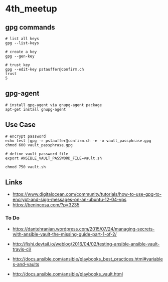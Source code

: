 # 4th_meetup

## gpg commands

```
# list all keys
gpg --list-keys 

# create a key
gpg --gen-key
```

```
# trust key
gpg --edit-key pstauffer@confirm.ch
trust
5
```

## gpg-agent

```
# install gpg-agent via gnupg-agent package
apt-get install gnupg-agent
```

## Use Case

```
# encrypt password
echo test |gpg -r pstauffer@confirm.ch -e -o vault_passphrase.gpg
chmod 600 vault_passphrase.gpg

# define vault password file
export ANSIBLE_VAULT_PASSWORD_FILE=vault.sh

chmod 750 vault.sh
```

## Links

* https://www.digitalocean.com/community/tutorials/how-to-use-gpg-to-encrypt-and-sign-messages-on-an-ubuntu-12-04-vps
* https://benincosa.com/?p=3235

### To Do

* https://dantehranian.wordpress.com/2015/07/24/managing-secrets-with-ansible-vault-the-missing-guide-part-1-of-2/
* http://fishi.devtail.io/weblog/2016/04/02/testing-ansible-ansible-vault-travis-ci/

* http://docs.ansible.com/ansible/playbooks_best_practices.html#variables-and-vaults
* http://docs.ansible.com/ansible/playbooks_vault.html
